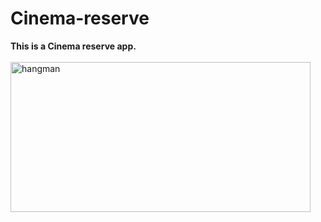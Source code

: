 # Cinema-reserve
<b>This is a Cinema reserve app.</b>
<br><br>
<img src="https://github.com/shzehra93/Cinema-reserve/issues/1#issue-1811374967" alt="hangman" width="480" height="240">

